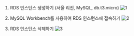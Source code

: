 1. RDS 인스턴스 생성하기 (서울 리전, MySQL, db.t3.micro)
![1](https://github.com/sub-blind/oz_front/assets/58137602/618f9532-cb73-47f7-8d43-dfc63aa7a7b0)

2. MySQL Workbench를 사용하여 RDS 인스턴스에 접속하기
![2](https://github.com/sub-blind/oz_front/assets/58137602/4057ed1b-26d4-412e-954c-9451292ab8ad)

3. RDS 인스턴스 삭제하기
![3](https://github.com/sub-blind/oz_front/assets/58137602/8c2f54cc-23f7-4414-a10e-5a9c914afb40)
